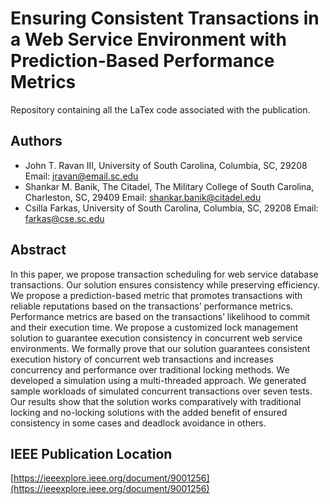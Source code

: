 # Ensuring Consistent Transactions in a Web Service Environment with Prediction-Based Performance Metrics

Repository containing all the LaTex code associated with the publication.

## Authors

* John T. Ravan III, University of South Carolina, Columbia, SC, 29208 Email: [jravan@email.sc.edu](mailto:jravan@email.sc.edu)
* Shankar M. Banik, The Citadel, The Military College of South Carolina, Charleston, SC, 29409 Email: [shankar.banik@citadel.edu](mailto:shankar.banik@citadel.edu)
* Csilla Farkas, University of South Carolina, Columbia, SC, 29208 Email: [farkas@cse.sc.edu](mailto:farkas@cse.sc.edu)

## Abstract

In this paper, we propose transaction scheduling for web service database transactions.  Our solution ensures consistency 
while preserving efficiency. We propose a prediction-based metric that promotes transactions with reliable reputations based 
on the transactions’ performance metrics. Performance metrics are based on the transactions’ likelihood to commit and their 
execution time. We propose a customized lock management solution to guarantee execution consistency in concurrent web service 
environments. We formally prove that our solution guarantees consistent execution history of concurrent web transactions and 
increases concurrency and performance over traditional locking methods. We developed a simulation using a multi-threaded 
approach.  We generated sample workloads of simulated concurrent transactions over seven tests. Our results show that the 
solution works comparatively with traditional locking and no-locking solutions with the added benefit of ensured consistency 
in some cases and deadlock avoidance in others.

## IEEE Publication Location

[https://ieeexplore.ieee.org/document/9001256](https://ieeexplore.ieee.org/document/9001256)
